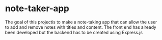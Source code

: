 # note-taker-app
The goal of this projectis to make a note-taking app that can allow the user to add and remove notes with titles and content. The front end has already been developed but the backend has to be created using Express.js 
